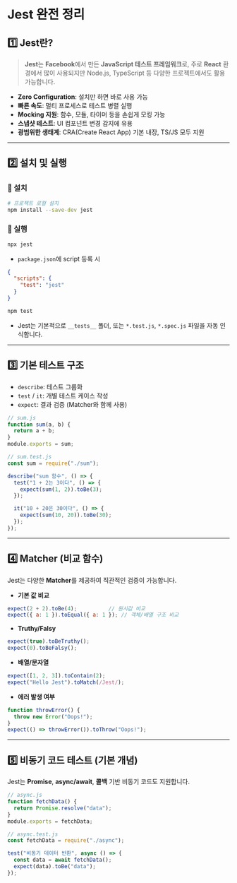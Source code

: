 # Jest 완전 정리

## 1️⃣ Jest란?
> **Jest**는 **Facebook**에서 만든 **JavaScript 테스트 프레임워크**로, 주로 **React** 환경에서 많이 사용되지만 Node.js, TypeScript 등 다양한 프로젝트에서도 활용 가능합니다.

- **Zero Configuration**: 설치만 하면 바로 사용 가능
- **빠른 속도**: 멀티 프로세스로 테스트 병렬 실행
- **Mocking 지원**: 함수, 모듈, 타이머 등을 손쉽게 모킹 가능
- **스냅샷 테스트**: UI 컴포넌트 변경 감지에 유용
- **광범위한 생태계**: CRA(Create React App) 기본 내장, TS/JS 모두 지원

---

## 2️⃣ 설치 및 실행
### 🔹 설치
```bash
# 프로젝트 로컬 설치
npm install --save-dev jest
```

### 🔹 실행
```bash
npx jest
```

- `package.json`에 script 등록 시

```json
{
  "scripts": {
    "test": "jest"
  }
}
```
```bash
npm test
```
- Jest는 기본적으로 `__tests__` 폴더, 또는 `*.test.js`, `*.spec.js` 파일을 자동 인식합니다.

---

## 3️⃣ 기본 테스트 구조
- `describe`: 테스트 그룹화
- `test` / `it`: 개별 테스트 케이스 작성
- `expect`: 결과 검증 (Matcher와 함께 사용) 
```js
// sum.js
function sum(a, b) {
  return a + b;
}
module.exports = sum;

// sum.test.js
const sum = require("./sum");

describe("sum 함수", () => {
  test("1 + 2는 3이다", () => {
    expect(sum(1, 2)).toBe(3);
  });

  it("10 + 20은 30이다", () => {
    expect(sum(10, 20)).toBe(30);
  });
});
```

---

## 4️⃣ Matcher (비교 함수)
Jest는 다양한 **Matcher**를 제공하여 직관적인 검증이 가능합니다.

- **기본 값 비교**
```js
expect(2 + 2).toBe(4);          // 원시값 비교
expect({ a: 1 }).toEqual({ a: 1 }); // 객체/배열 구조 비교
```

- **Truthy/Falsy**
```js
expect(true).toBeTruthy();
expect(0).toBeFalsy();
```

- **배열/문자열**
```js
expect([1, 2, 3]).toContain(2);
expect("Hello Jest").toMatch(/Jest/);
```

- **에러 발생 여부**
```js
function throwError() {
  throw new Error("Oops!");
}
expect(() => throwError()).toThrow("Oops!");
```
---

## 5️⃣ 비동기 코드 테스트 (기본 개념)
Jest는 **Promise**, **async/await**, **콜백** 기반 비동기 코드도 지원합니다.

```js
// async.js
function fetchData() {
  return Promise.resolve("data");
}
module.exports = fetchData;

// async.test.js
const fetchData = require("./async");

test("비동기 데이터 반환", async () => {
  const data = await fetchData();
  expect(data).toBe("data");
});
```